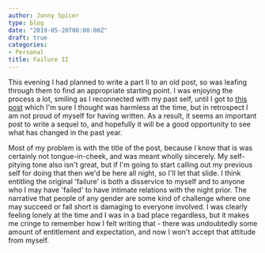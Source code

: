 ```yaml
---
author: Jonny Spicer
type: blog
date: "2019-05-20T00:00:00Z"
draft: true
categories:
- Personal
title: Failure II
---
```

This evening I had planned to write a part II to an old post, so was leafing through them to find an appropriate starting point. I was
enjoying the process a lot, smiling as I reconnected with my past self, until I got to [this post](https://jonnyspicer.com/blog/failure)
which I'm sure I thought was harmless at the time, but in retrospect I am not proud of myself for having written. As a result, it seems an important
post to write a sequel to, and hopefully it will be a good opportunity to see what has changed in the past year.

Most of my problem is with the title of the post, because I know that is was certainly not tongue-in-cheek, and was meant wholly sincerely. My
self-pitying tone also isn't great, but if I'm going to start calling out my previous self for doing that then we'd be here all night, so I'll
let that slide. I think entitling the original 'failure' is both a disservice to myself and to anyone who I may have 'failed' to have intimate
relations with the night prior. The narrative that people of any gender are some kind of challenge where one may succeed or fall short is
damaging to everyone involved. I was clearly feeling lonely at the time and I was in a bad place regardless, but it makes me cringe to
remember how I felt writing that - there was undoubtedly some amount of entitlement and expectation, and now I won't accept that attitude from
myself.
